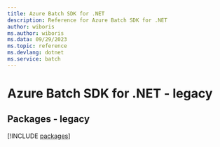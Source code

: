 ```yaml
---
title: Azure Batch SDK for .NET
description: Reference for Azure Batch SDK for .NET
author: wiboris
ms.author: wiboris
ms.data: 09/29/2023
ms.topic: reference
ms.devlang: dotnet
ms.service: batch
---
```

# Azure Batch SDK for .NET - legacy
## Packages - legacy
[!INCLUDE [packages](batch-index.md)]